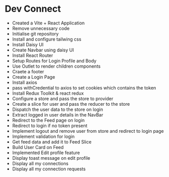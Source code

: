 # Dev Connect

- Created a Vite + React Application
- Remove unnecessary code
- Initialise git repository
- Install and configure tailwing css
- Install Daisy UI
- Create Navbar using daisy UI
- Install React Router
- Setup Routes for Login Profile and Body
- Use Outlet to render children components
- Craete a footer
- Create a Login Page
- Install axios
- pass withCredential to axios to set cookies which contains the token
- Install Redux Toolkit & react redux
- Configure a store and pass the store to provider
- Create a slice for user and pass the reducer to the store
- Dispatch the user data to the store on login
- Extract logged in user details in the NavBar
- Redirect to the Feed page on login
- Redirect to login if no token present
- Implement logout and remove user from store and redirect to login page
- Implement validation for login
- Get feed data and add it to Feed Slice
- Build User Card on Feed
- Implemented Edit profile feature
- Display toast message on edit profile
- Display all my connections
- Display all my connection requests
